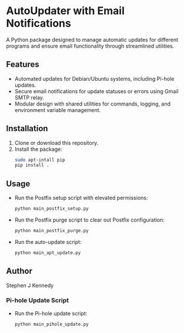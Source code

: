 # AutoUpdater with Email Notifications

A Python package designed to manage automatic updates for different programs and ensure email functionality through streamlined utilities.

## Features
- Automated updates for Debian/Ubuntu systems, including Pi-hole updates.
- Secure email notifications for update statuses or errors using Gmail SMTP relay.
- Modular design with shared utilities for commands, logging, and environment variable management.

## Installation
1. Clone or download this repository.
2. Install the package:
   ```bash
   sudo apt-intall pip
   pip install .
   ```

## Usage
- Run the Postfix setup script with elevated permissions:
   ```bash
   python main_postfix_setup.py
   ```
- Run the Postfix purge script to clear out Postfix configuration:
   ```bash
   python main_postfix_purge.py
   ```
- Run the auto-update script:
   ```bash
   python main_apt_update.py
   ```

## Author
Stephen J Kennedy


### Pi-hole Update Script
- Run the Pi-hole update script:
  ```bash
  python main_pihole_update.py
  ```
